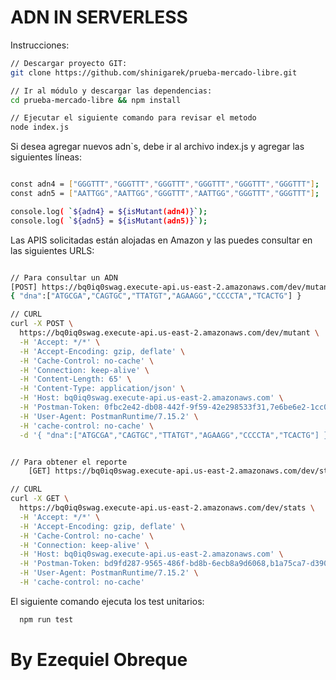 # ADN IN SERVERLESS

Instrucciones:

```sh
// Descargar proyecto GIT:
git clone https://github.com/shinigarek/prueba-mercado-libre.git

// Ir al módulo y descargar las dependencias:
cd prueba-mercado-libre && npm install

// Ejecutar el siguiente comando para revisar el metodo
node index.js

```

Si desea agregar nuevos adn`s, debe ir al archivo index.js y agregar las siguientes líneas:

```sh

const adn4 = ["GGGTTT","GGGTTT","GGGTTT","GGGTTT","GGGTTT","GGGTTT"];
const adn5 = ["AATTGG","AATTGG","GGGTTT","AATTGG","GGGTTT","GGGTTT"];

console.log( `${adn4} = ${isMutant(adn4)}`);
console.log( `${adn5} = ${isMutant(adn5)}`);
```

Las APIS solicitadas están alojadas en Amazon y las puedes consultar en las siguientes URLS:

```sh

// Para consultar un ADN
[POST] https://bq0iq0swag.execute-api.us-east-2.amazonaws.com/dev/mutant
{ "dna":["ATGCGA","CAGTGC","TTATGT","AGAAGG","CCCCTA","TCACTG"] }

// CURL
curl -X POST \
  https://bq0iq0swag.execute-api.us-east-2.amazonaws.com/dev/mutant \
  -H 'Accept: */*' \
  -H 'Accept-Encoding: gzip, deflate' \
  -H 'Cache-Control: no-cache' \
  -H 'Connection: keep-alive' \
  -H 'Content-Length: 65' \
  -H 'Content-Type: application/json' \
  -H 'Host: bq0iq0swag.execute-api.us-east-2.amazonaws.com' \
  -H 'Postman-Token: 0fbc2e42-db08-442f-9f59-42e298533f31,7e6be6e2-1cc0-4e98-aaa1-17c5c965f245' \
  -H 'User-Agent: PostmanRuntime/7.15.2' \
  -H 'cache-control: no-cache' \
  -d '{ "dna":["ATGCGA","CAGTGC","TTATGT","AGAAGG","CCCCTA","TCACTG"] }'


// Para obtener el reporte
    [GET] https://bq0iq0swag.execute-api.us-east-2.amazonaws.com/dev/stats

// CURL
curl -X GET \
  https://bq0iq0swag.execute-api.us-east-2.amazonaws.com/dev/stats \
  -H 'Accept: */*' \
  -H 'Accept-Encoding: gzip, deflate' \
  -H 'Cache-Control: no-cache' \
  -H 'Connection: keep-alive' \
  -H 'Host: bq0iq0swag.execute-api.us-east-2.amazonaws.com' \
  -H 'Postman-Token: bd9fd287-9565-486f-bd8b-6ecb8a9d6068,b1a75ca7-d390-4eae-a760-0cc77355f8af' \
  -H 'User-Agent: PostmanRuntime/7.15.2' \
  -H 'cache-control: no-cache'

```

El siguiente comando ejecuta los test unitarios:

```sh
  npm run test
```
# By Ezequiel Obreque